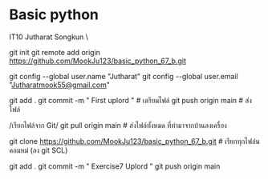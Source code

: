 # Basic python
IT10 Jutharat Songkun \


git init
git remote add origin https://github.com/MookJu123/basic_python_67_b.git

git config --global user.name "Jutharat"
git config --global user.email "Jutharatmook55@gmail.com"

git add . 
git commit -m " First uplord "                                  # เตรียมไฟล์
git push origin main                                            # ส่งไฟล์

/เรียกไฟล์จาก Git/
git pull origin main                                            # ส่งไฟล์ทั้งหมด ที่ทำมาจากบ้านลงเครื่อง

git clone https://github.com/MookJu123/basic_python_67_b.git    # เรียกทุกไฟล๋นคอมหม่ (ลง git SCL)


git add . 
git commit -m " Exercise7 Uplord "
git push origin main    
